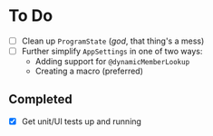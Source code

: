 # To Do

- [ ] Clean up `ProgramState` (*god*, that thing's a mess)
- [ ] Further simplify `AppSettings` in one of two ways:
  - Adding support for `@dynamicMemberLookup`
  - Creating a macro (preferred)

## Completed
- [x] Get unit/UI tests up and running
